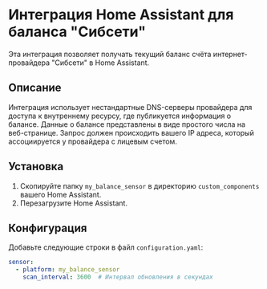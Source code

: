 # Интеграция Home Assistant для баланса "Сибсети"

Эта интеграция позволяет получать текущий баланс счёта интернет-провайдера "Сибсети" в Home Assistant.

## Описание

Интеграция использует нестандартные DNS-серверы провайдера для доступа к внутреннему ресурсу, где публикуется информация о балансе. Данные о балансе представлены в виде простого числа на веб-странице. Запрос должен происходить вашего IP адреса, который ассоциируется у провайдера с лицевым счетом.

## Установка

1. Скопируйте папку `my_balance_sensor` в директорию `custom_components` вашего Home Assistant.
2. Перезагрузите Home Assistant.

## Конфигурация

Добавьте следующие строки в файл `configuration.yaml`:

```yaml
sensor:
  - platform: my_balance_sensor
    scan_interval: 3600  # Интервал обновления в секундах
